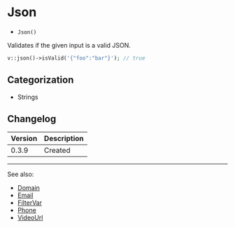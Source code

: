 # Json

- `Json()`

Validates if the given input is a valid JSON.

```php
v::json()->isValid('{"foo":"bar"}'); // true
```

## Categorization

- Strings

## Changelog

Version | Description
--------|-------------
  0.3.9 | Created

***
See also:

- [Domain](Domain.md)
- [Email](Email.md)
- [FilterVar](FilterVar.md)
- [Phone](Phone.md)
- [VideoUrl](VideoUrl.md)
